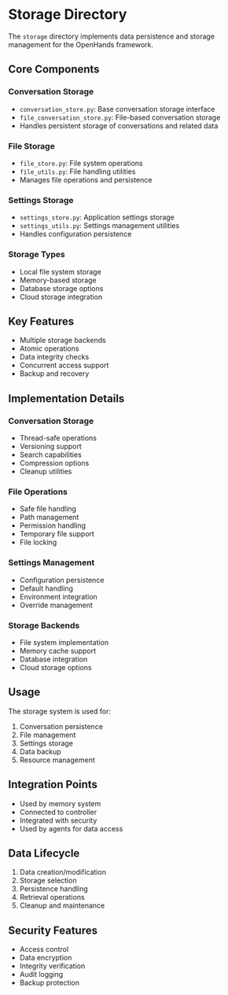 # Storage Directory

The `storage` directory implements data persistence and storage management for the OpenHands framework.

## Core Components

### Conversation Storage
- `conversation_store.py`: Base conversation storage interface
- `file_conversation_store.py`: File-based conversation storage
- Handles persistent storage of conversations and related data

### File Storage
- `file_store.py`: File system operations
- `file_utils.py`: File handling utilities
- Manages file operations and persistence

### Settings Storage
- `settings_store.py`: Application settings storage
- `settings_utils.py`: Settings management utilities
- Handles configuration persistence

### Storage Types
- Local file system storage
- Memory-based storage
- Database storage options
- Cloud storage integration

## Key Features
- Multiple storage backends
- Atomic operations
- Data integrity checks
- Concurrent access support
- Backup and recovery

## Implementation Details

### Conversation Storage
- Thread-safe operations
- Versioning support
- Search capabilities
- Compression options
- Cleanup utilities

### File Operations
- Safe file handling
- Path management
- Permission handling
- Temporary file support
- File locking

### Settings Management
- Configuration persistence
- Default handling
- Environment integration
- Override management

### Storage Backends
- File system implementation
- Memory cache support
- Database integration
- Cloud storage options

## Usage
The storage system is used for:
1. Conversation persistence
2. File management
3. Settings storage
4. Data backup
5. Resource management

## Integration Points
- Used by memory system
- Connected to controller
- Integrated with security
- Used by agents for data access

## Data Lifecycle
1. Data creation/modification
2. Storage selection
3. Persistence handling
4. Retrieval operations
5. Cleanup and maintenance

## Security Features
- Access control
- Data encryption
- Integrity verification
- Audit logging
- Backup protection